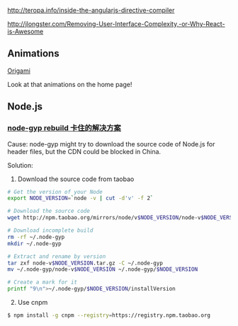 http://teropa.info/inside-the-angularjs-directive-compiler

http://jlongster.com/Removing-User-Interface-Complexity,-or-Why-React-is-Awesome

## Animations
[Origami](https://facebook.github.io/origami/)

Look at that animations on the home page!

## Node.js

### [node-gyp rebuild 卡住的解决方案](https://breeswish.org/blog/2014/11/14/node-gyp-rebuild-freeze/)

Cause: node-gyp might try to download the source code of Node.js for header files, but the CDN could be blocked in China.

Solution:

1. Download the source code from taobao

  ```bash
  # Get the version of your Node
  export NODE_VERSION=`node -v | cut -d'v' -f 2`

  # Download the source code
  wget http://npm.taobao.org/mirrors/node/v$NODE_VERSION/node-v$NODE_VERSION.tar.gz

  # Download incomplete build
  rm -rf ~/.node-gyp
  mkdir ~/.node-gyp

  # Extract and rename by version
  tar zxf node-v$NODE_VERSION.tar.gz -C ~/.node-gyp
  mv ~/.node-gyp/node-v$NODE_VERSION ~/.node-gyp/$NODE_VERSION

  # Create a mark for it
  printf "9\n">~/.node-gyp/$NODE_VERSION/installVersion
  ```
2. Use cnpm

  ```bash
  $ npm install -g cnpm --registry=https://registry.npm.taobao.org
  ```